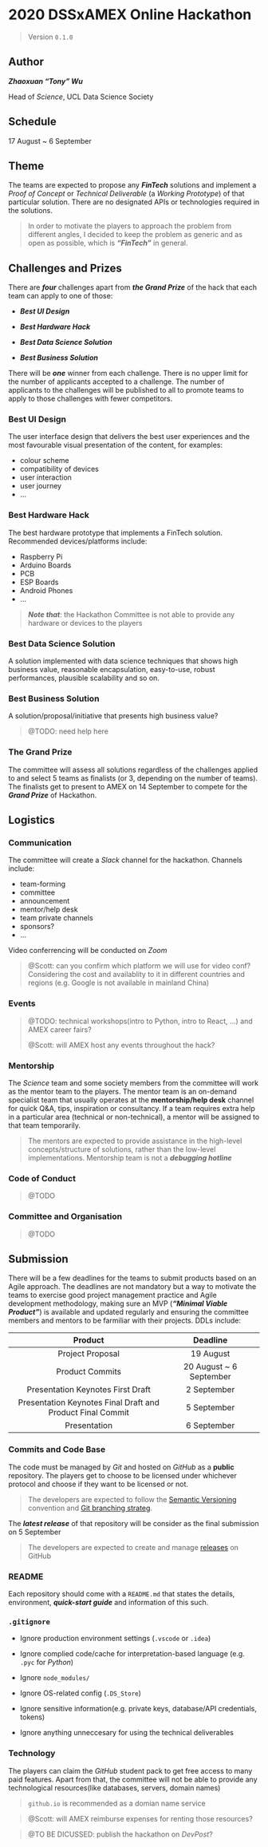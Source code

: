 # 2020 DSSxAMEX Online Hackathon

> Version `0.1.0`

## Author

***Zhaoxuan “Tony” Wu***

Head of _Science_, UCL Data Science Society

## Schedule

17 August ~ 6 September

## Theme

The teams are expected to propose any ***FinTech*** solutions and implement a *Proof of Concept* or *Technical Deliverable* (a *Working Prototype*) of that particular solution. There are no designated APIs or technologies required in the solutions.

> In order to motivate the players to approach the problem from different angles, I decided to keep the problem as generic and as open as possible, which is ***“FinTech”*** in general.

## Challenges and Prizes

There are ***four*** challenges apart from ***the Grand Prize*** of the hack that each team can apply to one of those: 

- ***Best UI Design***

- ***Best Hardware Hack***

- ***Best Data Science Solution***
- ***Best Business Solution***

There will be ***one*** winner from each challenge. There is no upper limit for the number of applicants accepted to a challenge. The number of applicants to the challenges will be published to all to promote teams to apply to those challenges with fewer competitors.

### Best UI Design

The user interface design that delivers the best user experiences and the most favourable visual presentation of the content, for examples: 

- colour scheme
- compatibility of devices
- user interaction
- user journey
- ...

### Best Hardware Hack

The best hardware prototype that implements a FinTech solution. Recommended devices/platforms include:

- Raspberry Pi
- Arduino Boards
- PCB
- ESP Boards
- Android Phones
- ...

> ***Note that***: the Hackathon Committee is not able to provide any hardware or devices to the players

### Best Data Science Solution

A solution implemented with data science techniques that shows high business value, reasonable encapsulation, easy-to-use, robust performances, plausible scalability and so on.

### Best Business Solution

A solution/proposal/initiative that presents high business value?

> @TODO: need help here

### The Grand Prize

The committee will assess all solutions regardless of the challenges applied to and select 5 teams as finalists (or 3, depending on the number of teams). The finalists get to present to AMEX on 14 September to compete for the ***Grand Prize*** of Hackathon.

## Logistics

### Communication

The committee will create a _Slack_ channel for the hackathon. Channels include:

- team-forming
- committee
- announcement
- mentor/help desk
- team private channels
- sponsors?
- ...

Video conferrencing will be conducted on *Zoom*

> @Scott: can you confirm which platform we will use for video conf? Considering the cost and availablity to it in different countries and regions (e.g. Google is not available in mainland China)

### Events

> @TODO: technical workshops(intro to Python, intro to React, ...) and AMEX career fairs?
>
> @Scott: will AMEX host any events throughout the hack?

### Mentorship

The _Science_ team and some society members from the committee will work as the mentor team to the players. The mentor team is an on-demand specialist team that usually operates at the **mentorship/help desk** channel for quick Q&A, tips, inspiration or consultancy. If a team requires extra help in a particular area (technical or non-technical), a mentor will be assigned to that team temporarily.

> The mentors are expected to provide assistance in the high-level concepts/structure of solutions, rather than the low-level implementations. Mentorship team is not a ***debugging hotline***

### Code of Conduct

> @TODO

### Committee and Organisation

> @TODO

## Submission

There will be a few deadlines for the teams to submit products based on an Agile approach. The deadlines are not mandatory but a way to motivate the teams to exercise good project management practice and Agile development methodology, making sure an MVP (***“Minimal Viable Product”***) is available and updated regularly and ensuring the committee members and mentors to be farmiliar with their projects. DDLs include:

|                          Product                           |        Deadline         |      |
| :--------------------------------------------------------: | :---------------------: | ---- |
|                      Project Proposal                      |        19 August        |      |
|                      Product Commits                       | 20 August ~ 6 September |      |
|             Presentation Keynotes First Draft              |       2 September       |      |
| Presentation Keynotes Final Draft and Product Final Commit |       5 September       |      |
|                        Presentation                        |       6 September       |      |

### Commits and Code Base

The code must be managed by _Git_ and hosted on _GitHub_ as a **public** repository. The players get to choose to be licensed under whichever protocol and choose if they want to be licensed or not.

> The developers are expected to follow the [Semantic Versioning](https://semver.org) convention and [Git branching strateg](https://docs.microsoft.com/en-us/azure/devops/repos/git/git-branching-guidance?view=azure-devops).

The ***latest release*** of that repository will be consider as the final submission on 5 September

> The developers are expected to create and manage [releases](https://docs.github.com/en/github/administering-a-repository/managing-releases-in-a-repository) on GitHub

### README

Each repository should come with a `README.md` that states the details, environment, ***quick-start guide*** and information of this such. 

### `.gitignore`

- Ignore production environment settings (`.vscode` or `.idea`)
- Ignore complied code/cache for interpretation-based language (e.g. `.pyc` for _Python_)
- Ignore `node_modules/`
- Ignore OS-related config (`.DS_Store`)

- Ignore sensitive information(e.g. private keys, database/API credentials, tokens)
- Ignore anything unneccesary for using the technical deliverables

### Technology

The players can claim the _GitHub_ student pack to get free access to many paid features. Apart from that, the committee will not be able to provide any technological resources(like databases, servers, domain names)

> `github.io` is recommended as a domian name service

> @Scott: will AMEX reimburse expenses for renting those resources? 

> @TO BE DICUSSED: publish the hackathon on _DevPost_?

